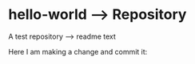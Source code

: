 # hello-world --> Repository
A test repository --> readme text

Here I am making a change and commit it:

